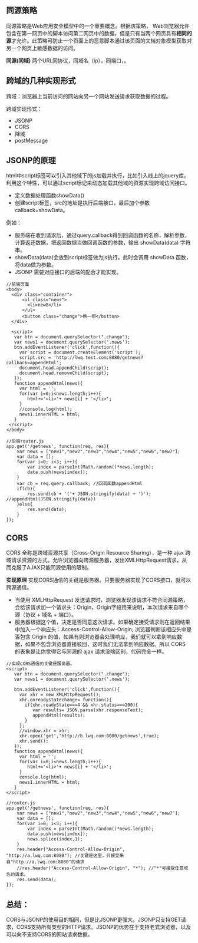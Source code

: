## 同源策略
同源策略是Web应用安全模型中的一个重要概念。根据该策略， Web浏览器允许包含在第一网页中的脚本访问第二网页中的数据，但是只有当两个网页具有**相同的源**才允许。此策略可防止一个页面上的恶意脚本通过该页面的文档对象模型获取对另一个网页上敏感数据的访问。

**同源(同域)**
两个URL同协议，同域名（ip），同端口，。
## 跨域的几种实现形式
跨域：浏览器上当前访问的网站向另一个网站发送请求获取数据的过程。

跨域实现形式：
- JSONP
- CORS
- 降域
- postMessage
## JSONP的原理
html中script标签可以引入其他域下的js加载并执行，比如引入线上的jquery库。利用这个特性，可以通过script标记来动态加载其他域的资源实现跨域访问接口。
- 定义数据处理函数showData()
- 创建script标签，src的地址是执行后端接口，最后加个参数callback=showData。

例如：<script src="http://api.jirengu.com/weathe.phpr?callback=showData"></script>
- 服务端在收到请求后，通过query.callback得到回调函数的名称，解析参数，计算返还数据，把返回数据当做回调函数的参数，输出 showData(data) 字符串。
- showData(data)会放到script标签做为js执行。此时会调用 showData 函数，将data做为参数。
- JSONP 需要对应接口的后端的配合才能实现。
```
//前端页面
<body>
  <div class="container">
      <ul class="news">
        <li>new8</li>
      </ul>
      <button class="change">换一组</button>
  </div>
  
  <script>
   var btn = document.querySelector(".change");
   var news1 = document.querySelector('.news');
   btn.addEventListener('click',function(){
     var script = document.createElement('script');
     script.src = 'http://lwq.test.com:8080/getnews?callback=appendHtml';
     document.head.appendChild(script);
     document.head.removeChild(script);
   });
   function appendHtml(news){
     var html = '';
     for(var i=0;i<news.length;i++){
        html+='<li>'+ news[i] + '</li>';
     }
     //console.log(html);
     news1.innerHTML = html;
   }
 </script>
</body>

//后端router.js
app.get('/getnews', function(req, res){
	var news = ["new1","new2","new3","new4","new5","new6","new7"];
	var data = [];
	for(var i=0; i<3; i++){
		var index = parseInt(Math.random()*news.length);
		data.push(news[index]);
	}
	var cb = req.query.callback; //回调函数appendHtml
	if(cb){
		res.send(cb + '('+ JSON.stringify(data) + ')'); //appendHtml(JSON.stringify(data))
	}else{
		res.send(data);
	}
});
```
## CORS
CORS 全称是跨域资源共享（Cross-Origin Resource Sharing），是一种 ajax 跨域请求资源的方式。允许浏览器向跨源服务器，发出XMLHttpRequest请求，从而克服了AJAX只能同源使用的限制。

**实现原理**
实现CORS通信的关键是服务器。只要服务器实现了CORS接口，就可以跨源通信。
- 当使用 XMLHttpRequest 发送请求时，浏览器发现该请求不符合同源策略，会给该请求加一个请求头：Origin，Origin字段用来说明，本次请求来自哪个源（协议 + 域名 + 端口）。
- 服务器根据这个值，决定是否同意这次请求。如果确定接受请求则在返回结果中加入一个响应头：Access-Control-Allow-Origin; 浏览器判断该相应头中是否包含 Origin 的值，如果有则浏览器会处理响应，我们就可以拿到响应数据，如果不包含浏览器直接驳回，这时我们无法拿到响应数据。所以 CORS 的表象是让你觉得它与同源的 ajax 请求没啥区别，代码完全一样。

```
//实现CORS通信的关键是服务器。
<script>
   var btn = document.querySelector(".change");
   var news1 = document.querySelector('.news');
    
   btn.addEventListener('click',function(){
     var xhr = new XMLHttpRequest();
     xhr.onreadystatechange= function(){
       if(xhr.readyState===4 && xhr.status===200){
          var results= JSON.parse(xhr.responseText);
          appendHtml(results);
       }
     };
     //window.xhr = xhr;
     xhr.open('get','http://b.lwq.com:8080/getnews',true);
     xhr.send();
   });
   function appendHtml(news){
     var html = '';
     for(var i=0;i<news.length;i++){
        html+='<li>'+ news[i] + '</li>';
     }
     console.log(html);
     news1.innerHTML = html;
   }
</script>

//router.js
app.get('/getnews', function(req, res){
	var news = ["new1","new2","new3","new4","new5","new6","new7"];
	var data = [];
	for(var i=0; i<3; i++){
		var index = parseInt(Math.random()*news.length);
		data.push(news[index]);
		news.splice(index,1);
	}
	res.header("Access-Control-Allow-Origin", "http://a.lwq.com:8080"); //关键是这里，只接受来自"http://a.lwq.com:8080"的请求
	//res.header("Access-Control-Allow-Origin", "*"); //"*"号接受任意域名的请求。
	res.send(data);
});
```

## 总结：
CORS与JSONP的使用目的相同，但是比JSONP更强大。JSONP只支持GET请求，CORS支持所有类型的HTTP请求。JSONP的优势在于支持老式浏览器，以及可以向不支持CORS的网站请求数据。
